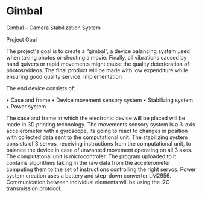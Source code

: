 # Gimbal
Gimbal – Camera Stabilization System


Project Goal

The project's goal is to create a “gimbal”, a device balancing system used when taking photos or shooting a movie.
Finally, all vibrations caused by hand quivers or rapid movements might cause the quality deterioration of photos/videos.
The final product will be made with low expenditure while ensuring good quality service.
Implementation

The end device consists of:

•	Case and frame
•	Device movement sensory system
•	Stabilizing system
•	Power system

The case and frame in which the electronic device will be placed will be made in 3D printing technology.
The movements sensory system is a 3-axis accelerometer with a gyroscope, its going to react to changes in position with collected data sent to the computational unit.
The stabilizing system consists of 3 servos, receiving instructions from the computational unit, to balance the device in case of unwanted movement operating on all 3
axes.
The computatonal unit is microcontroler. The program uploaded to it contains algorithms taking in the raw data from the accelerometer computing them to the set of
instructions controlling the right servos.
Power system creation uses a battery and step-down converter LM2956.
Communication between individual elements will be using the I2C transmission protocol.

